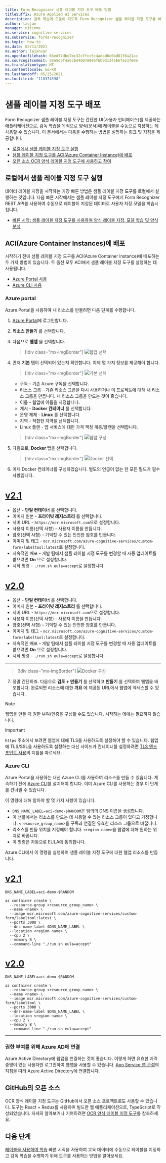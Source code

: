 ```yaml
---
title: Form Recognizer 샘플 레이블 지정 도구 배포 방법
titleSuffix: Azure Applied AI Services
description: 감독 학습에 도움이 되도록 Form Recognizer 샘플 레이블 지정 도구를 배포할 수 있는 다양한 방법을 알아봅니다.
author: laujan
manager: nitinme
ms.service: cognitive-services
ms.subservice: forms-recognizer
ms.topic: how-to
ms.date: 02/11/2021
ms.author: lajanuar
ms.openlocfilehash: 66edf7dbe7bc32cffcc5c4adad6e04d81f8a21ac
ms.sourcegitcommit: 58e5d3f4a6cb44607e946f6b931345b6fe237e0e
ms.translationtype: HT
ms.contentlocale: ko-KR
ms.lasthandoff: 05/25/2021
ms.locfileid: "110374598"
---
```

# <a name="deploy-the-sample-labeling-tool"></a>샘플 레이블 지정 도구 배포

Form Recognizer 샘플 레이블 지정 도구는 간단한 UI(사용자 인터페이스)를 제공하는 애플리케이션으로, 감독 학습을 목적으로 양식(문서)에 레이블을 수동으로 지정하는 데 사용할 수 있습니다. 이 문서에서는 다음을 수행하는 방법을 설명하는 링크 및 지침을 제공합니다.

* [로컬에서 샘플 레이블 지정 도구 실행](#run-the-sample-labeling-tool-locally)
* [샘플 레이블 지정 도구를 ACI(Azure Container Instance)에 배포](#deploy-with-azure-container-instances-aci)
* [오픈 소스 OCR 양식 레이블 지정 도구에 사용하고 참여](#open-source-on-github)

## <a name="run-the-sample-labeling-tool-locally"></a>로컬에서 샘플 레이블 지정 도구 실행

데이터 레이블 지정을 시작하는 가장 빠른 방법은 샘플 레이블 지정 도구를 로컬에서 실행하는 것입니다. 다음 빠른 시작에서는 샘플 레이블 지정 도구에서 Form Recognizer REST API를 사용하여 수동으로 레이블이 지정된 데이터로 사용자 지정 모델을 학습시킵니다. 

* [빠른 시작: 샘플 레이블 지정 도구를 사용하여 양식 레이블 지정, 모델 학습 및 양식 분석](label-tool.md)

## <a name="deploy-with-azure-container-instances-aci"></a>ACI(Azure Container Instances)에 배포

시작하기 전에 샘플 레이블 지정 도구를 ACI(Azure Container Instance)에 배포하는 두 가지 방법이 있습니다. 두 옵션 모두 ACI에서 샘플 레이블 지정 도구를 실행하는 데 사용됩니다.

* [Azure Portal 사용](#azure-portal)
* [Azure CLI 사용](#azure-cli)

### <a name="azure-portal"></a>Azure portal

Azure Portal을 사용하여 새 리소스를 만들려면 다음 단계를 수행합니다. 

1. [Azure Portal](https://portal.azure.com/signin/index/)에 로그인합니다.
2. **리소스 만들기** 를 선택합니다.
3. 다음으로 **웹앱** 을 선택합니다.

   > [!div class="mx-imgBorder"]
   > ![웹앱 선택](./media/quickstarts/create-web-app.png)

4. 먼저 **기본** 탭이 선택되어 있는지 확인합니다. 이제 몇 가지 정보를 제공해야 합니다.

   > [!div class="mx-imgBorder"]
   > ![기본 선택](./media/quickstarts/select-basics.png)
   * 구독 - 기존 Azure 구독을 선택합니다.
   * 리소스 그룹 - 기존 리소스 그룹을 다시 사용하거나 이 프로젝트에 대해 새 리소스 그룹을 만듭니다. 새 리소스 그룹을 만드는 것이 좋습니다.
   * 이름 - 웹앱에 이름을 지정합니다. 
   * 게시 - **Docker 컨테이너** 를 선택합니다.
   * 운영 체제 - **Linux** 를 선택합니다.
   * 지역 - 적합한 지역을 선택합니다.
   * Linux 플랜 - 앱 서비스에 대한 가격 책정 계층/플랜을 선택합니다. 

   > [!div class="mx-imgBorder"]
   > ![웹앱 구성](./media/quickstarts/select-docker.png)

5. 다음으로, **Docker** 탭을 선택합니다.

   > [!div class="mx-imgBorder"]
   > ![Docker 선택](./media/quickstarts/select-docker.png)

6. 이제 Docker 컨테이너를 구성하겠습니다. 별도의 언급이 없는 한 모든 필드가 필수 사항입니다.
<!-- markdownlint-disable MD025 -->
# <a name="v21"></a>[v2.1](#tab/v2-1)

* 옵션 - **단일 컨테이너** 를 선택합니다.
* 이미지 원본 - **프라이빗 레지스트리** 를 선택합니다. 
* 서버 URL - `https://mcr.microsoft.com`으로 설정합니다.
* 사용자 이름(선택 사항) - 사용자 이름을 만듭니다. 
* 암호(선택 사항) - 기억할 수 있는 안전한 암호를 만듭니다.
* 이미지 및 태그 - `mcr.microsoft.com/azure-cognitive-services/custom-form/labeltool:latest`로 설정합니다.
* 지속적인 배포 - 개발 팀에서 샘플 레이블 지정 도구를 변경할 때 자동 업데이트를 받으려면 **On** 으로 설정합니다.
* 시작 명령 - `./run.sh eula=accept`로 설정합니다.

# <a name="v20"></a>[v2.0](#tab/v2-0)  

* 옵션 - **단일 컨테이너** 를 선택합니다.
* 이미지 원본 - **프라이빗 레지스트리** 를 선택합니다. 
* 서버 URL - `https://mcr.microsoft.com`으로 설정합니다.
* 사용자 이름(선택 사항) - 사용자 이름을 만듭니다. 
* 암호(선택 사항) - 기억할 수 있는 안전한 암호를 만듭니다.
* 이미지 및 태그 - `mcr.microsoft.com/azure-cognitive-services/custom-form/labeltool:latest`로 설정합니다.
* 지속적인 배포 - 개발 팀에서 샘플 레이블 지정 도구를 변경할 때 자동 업데이트를 받으려면 **On** 으로 설정합니다.
* 시작 명령 - `./run.sh eula=accept`로 설정합니다.

 ---

   > [!div class="mx-imgBorder"]
   > ![Docker 구성](./media/quickstarts/configure-docker.png)

7. 정말 간단하죠. 다음으로 **검토 + 만들기** 를 선택하고 **만들기** 를 선택하여 웹앱을 배포합니다. 완료되면 리소스에 대한 **개요** 에 제공된 URL에서 웹앱에 액세스할 수 있습니다.

> [!NOTE]
> 웹앱을 만들 때 권한 부여/인증을 구성할 수도 있습니다. 시작하는 데에는 필요하지 않습니다.

> [!IMPORTANT]
> `https` 주소에서 보려면 웹앱에 대해 TLS를 사용하도록 설정해야 할 수 있습니다. 웹앱에 TLS/SSL을 사용하도록 설정하는 대신 사이드카 컨테이너를 설정하려면 [TLS 엔드포인트 사용](../../container-instances/container-instances-container-group-ssl.md)의 지침을 따르세요.
<!-- markdownlint-disable MD001 -->
### <a name="azure-cli"></a>Azure CLI

Azure Portal을 사용하는 대신 Azure CLI를 사용하여 리소스를 만들 수 있습니다. 계속하기 전에 [Azure CLI](/cli/azure/install-azure-cli)를 설치해야 합니다. 이미 Azure CLI를 사용하는 경우 이 단계를 건너뛸 수 있습니다. 

이 명령에 대해 알아야 할 몇 가지 사항이 있습니다.

* `DNS_NAME_LABEL=aci-demo-$RANDOM`은 임의의 DNS 이름을 생성합니다. 
* 이 샘플에서는 리소스를 만드는 데 사용할 수 있는 리소스 그룹이 있다고 가정합니다. `<resource_group_name>`을 구독과 연결된 유효한 리소스 그룹으로 바꿉니다. 
* 리소스를 만들 위치를 지정해야 합니다. `<region name>`을 웹앱에 대해 원하는 위치로 바꿉니다.
* 이 명령은 자동으로 EULA에 동의합니다.

Azure CLI에서 이 명령을 실행하여 샘플 레이블 지정 도구에 대한 웹앱 리소스를 만듭니다.

<!-- markdownlint-disable MD024 -->
# <a name="v21"></a>[v2.1](#tab/v2-1)

```azurecli
DNS_NAME_LABEL=aci-demo-$RANDOM

az container create \
  --resource-group <resource_group_name> \
  --name <name> \
  --image mcr.microsoft.com/azure-cognitive-services/custom-form/labeltool:latest \
  --ports 3000 \
  --dns-name-label $DNS_NAME_LABEL \
  --location <region name> \
  --cpu 2 \
  --memory 8 \
  --command-line "./run.sh eula=accept"

```

# <a name="v20"></a>[v2.0](#tab/v2-0)


```azurecli
DNS_NAME_LABEL=aci-demo-$RANDOM

az container create \
  --resource-group <resource_group_name> \
  --name <name> \
  --image mcr.microsoft.com/azure-cognitive-services/custom-form/labeltool \
  --ports 3000 \
  --dns-name-label $DNS_NAME_LABEL \
  --location <region name> \
  --cpu 2 \
  --memory 8 \
  --command-line "./run.sh eula=accept"
``` 


---

### <a name="connect-to-azure-ad-for-authorization"></a>권한 부여를 위해 Azure AD에 연결

Azure Active Directory에 웹앱을 연결하는 것이 좋습니다. 이렇게 하면 유효한 자격 증명이 있는 사용자만 로그인하여 웹앱을 사용할 수 있습니다. [App Service 앱 구성](../../app-service/configure-authentication-provider-aad.md)의 지침을 따라 Azure Active Directory에 연결합니다.

## <a name="open-source-on-github"></a>GitHub의 오픈 소스

OCR 양식 레이블 지정 도구는 GitHub에서 오픈 소스 프로젝트로도 사용할 수 있습니다. 도구는 React + Redux를 사용하여 빌드한 웹 애플리케이션으로, TypeScript로 작성되었습니다. 자세히 알아보거나 기여하려면 [OCR 양식 레이블 지정 도구](https://github.com/microsoft/OCR-Form-Tools/blob/master/README.md)를 참조하세요.

## <a name="next-steps"></a>다음 단계

[레이블을 사용하여 학습](label-tool.md) 빠른 시작을 사용하여 교육 데이터에 수동으로 레이블을 지정하고 감독 학습을 수행하기 위해 도구를 사용하는 방법을 알아보세요.